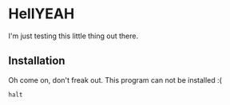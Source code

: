 HellYEAH
============

I'm just testing this little thing out there.

Installation
-------

Oh come on, don't freak out.
This program can not be installed :(

    halt
